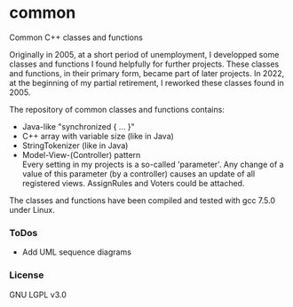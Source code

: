 # common
Common C++ classes and functions

Originally in 2005, at a short period of unemployment, I developped some classes and functions I found helpfully for further projects.
These classes and functions, in their primary form, became part of later projects.
In 2022, at the beginning of my partial retirement, I reworked these classes found in 2005.

The repository of common classes and functions contains:
* Java-like "synchronized { ... }"
* C++ array with variable size (like in Java)
* StringTokenizer (like in Java)
* Model-View-(Controller) pattern<br>Every setting in my projects is a so-called 'parameter'. Any change of a value of this parameter (by a controller) causes an update of all registered views. AssignRules and Voters could be attached.

The classes and functions have been compiled and tested with gcc 7.5.0 under Linux.

### ToDos
* Add UML sequence diagrams

### License
GNU LGPL v3.0

